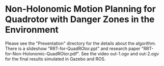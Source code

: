 # Non-Holonomic Motion Planning for Quadrotor with Danger Zones in the Environment

Please see the "Presentation" directory for the details about the algorithm. There is a slideshow "RRT-for-QuadROtor.ppt" and research paper "RRT-for-Non-Holonomic-QuadROtor.pdf". See the video out-1.ogv and out-2.ogv for the final results simulated in Gazebo and ROS.

